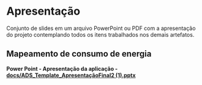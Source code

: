 # Apresentação

Conjunto de slides em um arquivo PowerPoint ou PDF com a apresentação do projeto contemplando todos os itens trabalhados nos demais artefatos.

## Mapeamento de consumo de energia

**Power Point - Apresentação da aplicação - [docs/ADS_Template_ApresentaçãoFinal2 (1).pptx](https://github.com/ICEI-PUC-Minas-PMV-ADS/pmv-ads-2023-1-e2-proj-int-t2-mapeamento-consumo-energetico/blob/92a230aaa8d6673ff7faf795255cbe2537f03762/docs/ADS_Template_ApresentaçãoFinal2%20(1).pptx)**

 
